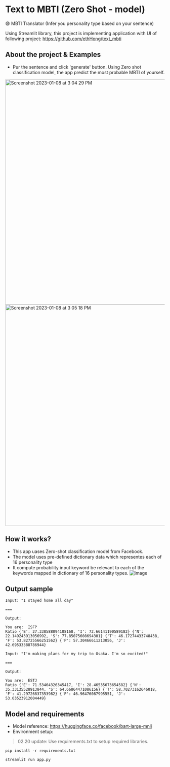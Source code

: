 # Text to MBTI (Zero Shot - model)
😄 MBTI Translator (Infer you personality type based on your sentence)

Using Streamlit library, this project is implementing application with UI of following project: https://github.com/ethHong/text_mbti

## About the project & Examples
* Pur the sentence and click 'generate' button. Using Zero shot classification model, the app predict the most probable MBTI of yourself. 
<img width="708" alt="Screenshot 2023-01-08 at 3 04 29 PM" src="https://user-images.githubusercontent.com/43837843/211182872-e0db4da8-9c7e-48bd-a3ec-04165baf5c7e.png">

<img width="697" alt="Screenshot 2023-01-08 at 3 05 18 PM" src="https://user-images.githubusercontent.com/43837843/211182926-cd88e370-4790-40f3-a7f1-a964d09366ef.png">


## How it works?
* This app uases  Zero-shot classification model from Facebook. 
* The model uses pre-defined dictionary data which representes each of 16 personality type
* It compute probability input keyword be relevant to each of the keywords mapped in dictionary of 16 personality types. 
![image](https://user-images.githubusercontent.com/43837843/211183359-ad2cf761-99a7-467f-8bb9-cdf308bc019e.png)


## Output sample
```
Input: "I stayed home all day"

===

Output:

You are:  ISFP
Ratio {'E': 27.338588094108168, 'I': 72.66141190589182} {'N': 22.149243913056992, 'S': 77.85075608694301} {'T': 46.17274433748438, 'F': 53.82725566251562} {'P': 57.30466611213056, 'J': 42.69533388786944}
```

```
Input: "I'm making plans for my trip to Osaka. I'm so excited!"

===

Output:

You are:  ESTJ
Ratio {'E': 71.53464326345417, 'I': 28.46535673654582} {'N': 35.33135528913844, 'S': 64.66864471086156} {'T': 58.70273162646018, 'F': 41.29726837353982} {'P': 46.96476087995551, 'J': 53.03523912004449}
```

## Model and requirements
* Model reference: https://huggingface.co/facebook/bart-large-mnli
* Environment setup:
> 02.20 update: Use requirements.txt to setup required libraries. 

```
pip install -r requirements.txt
```
```
streamlit run app.py
```
